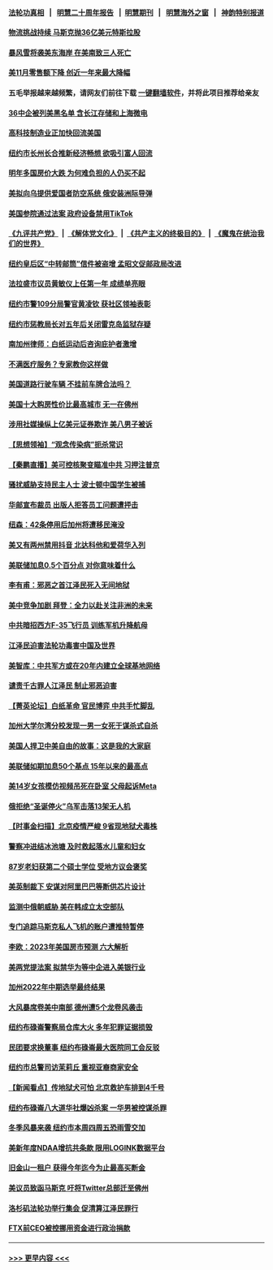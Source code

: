 #### [法轮功真相](https://github.com/gfw-breaker/truth/blob/master/README.md?t=0) &nbsp;&nbsp;|&nbsp;&nbsp; [明慧二十周年报告](https://github.com/gfw-breaker/mh-reports/blob/master/README.md?t=0) &nbsp;&nbsp;|&nbsp;&nbsp;[明慧期刊](https://github.com/gfw-breaker/mh-qikan) &nbsp;&nbsp;|&nbsp;&nbsp; [明慧海外之窗](https://github.com/gfw-breaker/mh-news/blob/master/README.md?t=0) &nbsp;&nbsp;|&nbsp;&nbsp; [神韵特别报道](https://github.com/gfw-breaker/mh-news/blob/master/shenyun.md?t=0)
#### [物流挑战持续 马斯克抛36亿美元特斯拉股](../pages/nsc412/n13885513.md?t=12160350) 
#### [暴风雪将袭美东海岸 在美南致三人死亡](../pages/nsc412/n13885013.md?t=12160350) 
#### [美11月零售额下降 创近一年来最大降幅](../pages/nsc412/n13885613.md?t=12160350) 
#### 五毛举报越来越频繁，请网友们前往下载 [一键翻墙软件](https://github.com/gfw-breaker/ssr-accounts)，并将此项目推荐给亲友
#### [36中企被列美黑名单 含长江存储和上海微电](../pages/nsc412/n13885591.md?t=12160350) 
#### [高科技制造业正加快回流美国](../pages/nsc412/n13885631.md?t=12160350) 
#### [纽约市长州长合推新经济畅想 欲吸引富人回流](../pages/nsc412/n13885152.md?t=12160350) 
#### [明年多国房价大跌 为何难负担的人仍买不起](../pages/nsc412/n13885536.md?t=12160350) 
#### [美拟向乌提供爱国者防空系统 俄安装洲际导弹](../pages/nsc412/n13885482.md?t=12160350) 
#### [美国参院通过法案 政府设备禁用TikTok](../pages/nsc412/n13885050.md?t=12160350) 
#### [《九评共产党》](https://github.com/begood0513/9ping.md/blob/master/README.md) &nbsp;|&nbsp; [《解体党文化》](../../../../jtdwh.md/blob/master/README.md)  &nbsp;|&nbsp; [《共产主义的终极目的》](../../../../gczydzjmd.md/blob/master/README.md) &nbsp;|&nbsp; [《魔鬼在统治我们的世界》](../../../../mgztzwmdsj.md/blob/master/README.md) 
#### [纽约皇后区“中转邮筒”信件被盗增  孟昭文促邮政局改进](../pages/nsc412/n13885156.md?t=12160350) 
#### [法拉盛市议员黄敏仪上任第一年 成绩单亮眼](../pages/nsc412/n13885149.md?t=12160350) 
#### [纽约市警109分局警官黄凌钦 获社区领袖表彰](../pages/nsc412/n13885165.md?t=12160350) 
#### [纽约市惩教局长对五年后关闭雷克岛监狱存疑](../pages/nsc412/n13885163.md?t=12160350) 
#### [南加州律师：白纸运动后咨询庇护者激增](../pages/nsc412/n13885191.md?t=12160350) 
#### [不满医疗服务？专家教你这样做](../pages/nsc412/n13885185.md?t=12160350) 
#### [美国道路行驶车辆 不挂前车牌合法吗？](../pages/nsc412/n13885155.md?t=12160350) 
#### [美国十大购房性价比最高城市 无一在佛州](../pages/nsc412/n13885007.md?t=12160350) 
#### [涉用社媒操纵上亿美元证券欺诈 美八男子被诉](../pages/nsc412/n13884957.md?t=12160350) 
#### [【思想领袖】“观念传染病”扼杀常识](../pages/nsc412/n13864375.md?t=12160350) 
#### [【秦鹏直播】美可控核聚变瞄准中共 习押注普京](../pages/nsc412/n13884975.md?t=12160350) 
#### [骚扰威胁支持民主人士 波士顿中国学生被捕](../pages/nsc412/n13884868.md?t=12160350) 
#### [华邮宣布裁员 出版人拒答员工问题遭抨击](../pages/nsc412/n13884928.md?t=12160350) 
#### [纽森：42条停用后加州将遭移民淹没](../pages/nsc412/n13885027.md?t=12160350) 
#### [美又有两州禁用抖音 北达科他和爱荷华入列](../pages/nsc412/n13884988.md?t=12160350) 
#### [美联储加息0.5个百分点 对你意味着什么](../pages/nsc412/n13885004.md?t=12160350) 
#### [李有甫：邪恶之首江泽民死入无间地狱](../pages/nsc412/n13885009.md?t=12160350) 
#### [美中竞争加剧 拜登：全力以赴关注非洲的未来](../pages/nsc412/n13884888.md?t=12160350) 
#### [中共暗招西方F-35飞行员 训练军机升降航母](../pages/nsc412/n13884980.md?t=12160350) 
#### [江泽民迫害法轮功毒害中国及世界](../pages/nsc412/n13884998.md?t=12160350) 
#### [美智库：中共军方或在20年内建立全球基地网络](../pages/nsc412/n13884946.md?t=12160350) 
#### [谴责千古罪人江泽民 制止邪恶迫害](../pages/nsc412/n13884987.md?t=12160350) 
#### [【菁英论坛】白纸革命 官民博弈 中共手忙脚乱](../pages/nsc412/n13884972.md?t=12160350) 
#### [加州大学尔湾分校发现一男一女死于谋杀式自杀](../pages/nsc412/n13884961.md?t=12160350) 
#### [美国人捍卫中美自由的故事：这是我的大家庭](../pages/nsc412/n13884766.md?t=12160350) 
#### [美联储如期加息50个基点 15年以来的最高点](../pages/nsc412/n13884902.md?t=12160350) 
#### [美14岁女孩模仿视频吊死在卧室 父母起诉Meta](../pages/nsc412/n13884825.md?t=12160350) 
#### [俄拒绝“圣诞停火”乌军击落13架无人机](../pages/nsc412/n13884844.md?t=12160350) 
#### [【时事金扫描】北京疫情严峻 9省现地狱犬毒株](../pages/nsc412/n13884815.md?t=12160350) 
#### [警察冲进结冰池塘 及时救起落水儿童和妇女](../pages/nsc412/n13884443.md?t=12160350) 
#### [87岁老妇获第二个硕士学位 受地方议会褒奖](../pages/nsc412/n13884458.md?t=12160350) 
#### [美英制裁下 安谋对阿里巴巴等断供芯片设计](../pages/nsc412/n13884840.md?t=12160350) 
#### [监测中俄朝威胁 美在韩成立太空部队](../pages/nsc412/n13884813.md?t=12160350) 
#### [专门追踪马斯克私人飞机的账户遭推特暂停](../pages/nsc412/n13884261.md?t=12160350) 
#### [李欧：2023年美国房市预测 六大解析](../pages/nsc412/n13882966.md?t=12160350) 
#### [美两党提法案 拟禁华为等中企进入美银行业](../pages/nsc412/n13884752.md?t=12160350) 
#### [加州2022年中期选举最终结果](../pages/nsc412/n13884433.md?t=12160350) 
#### [大风暴席卷美中南部 德州遭5个龙卷风袭击](../pages/nsc412/n13884281.md?t=12160350) 
#### [纽约布碌崙警察局仓库大火 多年犯罪证据损毁](../pages/nsc412/n13884380.md?t=12160350) 
#### [民团要求换董事 纽约布碌崙最大医院同工会反驳](../pages/nsc412/n13884415.md?t=12160350) 
#### [纽约市总警司访茉莉丘 重视亚裔商家安全](../pages/nsc412/n13884407.md?t=12160350) 
#### [【新闻看点】传地狱犬可怕 北京救护车排到4千号](../pages/nsc412/n13884197.md?t=12160350) 
#### [纽约布碌崙八大道华社爆凶杀案 一华男被控谋杀罪](../pages/nsc412/n13884376.md?t=12160350) 
#### [冬季风暴来袭 纽约市本周四周五恐雨雪交加](../pages/nsc412/n13884370.md?t=12160350) 
#### [美新年度NDAA增抗共条款 限用LOGINK数据平台](../pages/nsc412/n13884395.md?t=12160350) 
#### [旧金山一租户 获得今年迄今为止最高买断金](../pages/nsc412/n13884368.md?t=12160350) 
#### [美议员致函马斯克 吁将Twitter总部迁至佛州](../pages/nsc412/n13884292.md?t=12160350) 
#### [洛杉矶法轮功举行集会 促清算江泽民罪行](../pages/nsc412/n13884299.md?t=12160350) 
#### [FTX前CEO被控挪用资金进行政治捐款](../pages/nsc412/n13884204.md?t=12160350) 

----
#### [ >>> 更早内容 <<< ](../indexes/nsc412-earlier.md)
